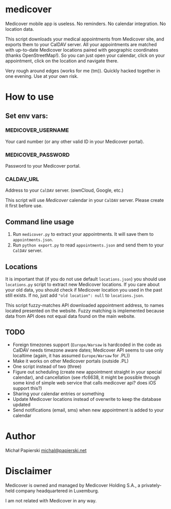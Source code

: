 medicover
===

Medicover mobile app is useless. No reminders. No calendar integration. No location data.

This script downloads your medical appointments from Medicover site, and exports them to your CalDAV server. All your appointments are matched with up-to-date Medicover locations paired with geographic coordinates (thanks OpenStreetMap!). So you can just open your calendar, click on your appointment, click on the location and navigate there.

Very rough around edges (works for me (tm)). Quickly hacked together in one evening. Use at your own risk.

# How to use

## Set env vars:

### MEDICOVER_USERNAME

Your card number (or any other valid ID in your Medicover portal).

### MEDICOVER_PASSWORD

Password to your Medicover portal.

### CALDAV_URL

Address to your `CalDAV` server. (ownCloud, Google, etc.)

This script will use *Medicover* calendar in your `CalDAV` server. Please create it first before use.

## Command line usage

1. Run `medicover.py` to extract your appointments. It will save them to `appointments.json`.
2. Run `python export.py` to read `appointments.json` and send them to your `CalDAV` server.

## Locations

It is important that (if you do not use default `locations.json`) you should use `locations.py` script to extract new Medicover locations. If you care about your old data, you should check if Medicover location you used in the past still exists. If no, just add `"old location": null` to `locations.json`.

This script fuzzy-matches API downloaded appointment address, to names located presented on the website. Fuzzy matching is implemented because data from API does not equal data found on the main website.

## TODO

- Foreign timezones support (`Europe/Warsaw` is hardcoded in the code as CalDAV needs timezone aware dates; Medicover API seems to use only localtime (again, it has assumed `Europe/Warsaw` for .PL))
- Make it works on other Medicover portals (outside .PL)
- One script instead of two (three)
- Figure out scheduling (create new appointment straight in your special calendar), and cancellation (see rfc6638, it might be possible through some kind of simple web service that calls medicover api? does iOS support this?)
- Sharing your calendar entries or something 
- Update Medicover locations instead of overwrite to keep the database updated
- Send notifications (email, sms) when new appointment is added to your calendar

# Author

Michał Papierski <michal@papierski.net>

# Disclaimer

Medicover is owned and managed by Medicover Holding S.A., a privately-held company headquartered in Luxemburg.

I am not related with Medicover in any way.
